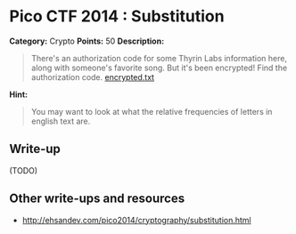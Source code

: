 # Pico CTF 2014 : Substitution

**Category:** Crypto
**Points:** 50
**Description:**

>There's an authorization code for some Thyrin Labs information here, along with someone's favorite song. But it's been encrypted! Find the authorization code.
[encrypted.txt](encrypted.txt)

**Hint:**
>You may want to look at what the relative frequencies of letters in english text are.

## Write-up

(TODO)

## Other write-ups and resources

* <http://ehsandev.com/pico2014/cryptography/substitution.html>
